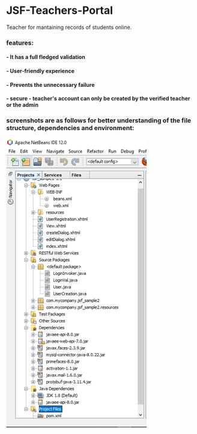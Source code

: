 # JSF-Teachers-Portal
Teacher for mantaining records of students online.

### features:
#### - It has a full fledged validation
#### - User-friendly experience 
#### - Prevents the unnecessary failure 
#### - secure - teacher's account can only be created by the verified teacher or the admin

### screenshots are as follows for better understanding of the file structure, dependencies and environment:

![](screenshot/filestructure.PNG)


